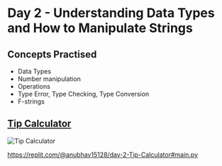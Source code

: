 # Day 2 - Understanding Data Types and How to Manipulate Strings
## Concepts Practised
  * Data Types
  * Number manipulation
  * Operations
  * Type Error, Type Checking, Type Conversion
  * F-strings

## [Tip Calculator](https://replit.com/@anubhav15128/day-2-Tip-Calculator#main.py)

![Tip Calculator](https://github.com/anubhavchaudhary7/100-Days-of-Python/assets/35611367/cdfe59da-6287-47b2-bff0-2423b147ef46)

https://replit.com/@anubhav15128/day-2-Tip-Calculator#main.py
